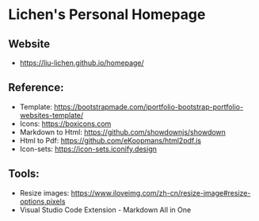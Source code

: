 # Lichen's Personal Homepage

## Website

- https://liu-lichen.github.io/homepage/

## Reference:

- Template: https://bootstrapmade.com/iportfolio-bootstrap-portfolio-websites-template/
- Icons: https://boxicons.com
- Markdown to Html: https://github.com/showdownjs/showdown
- Html to Pdf: https://github.com/eKoopmans/html2pdf.js
- Icon-sets: https://icon-sets.iconify.design

## Tools:

- Resize images: https://www.iloveimg.com/zh-cn/resize-image#resize-options,pixels
- Visual Studio Code Extension - Markdown All in One
